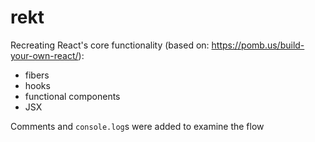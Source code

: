 # rekt

Recreating React's core functionality (based on: https://pomb.us/build-your-own-react/):
  - fibers
  - hooks
  - functional components
  - JSX

Comments and `console.log`s were added to examine the flow
